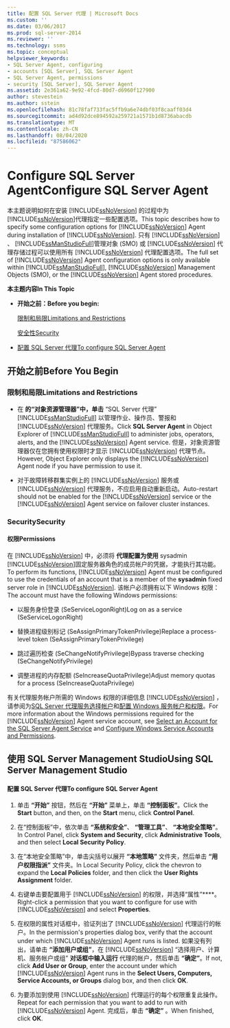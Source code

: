 ```yaml
---
title: 配置 SQL Server 代理 | Microsoft Docs
ms.custom: ''
ms.date: 03/06/2017
ms.prod: sql-server-2014
ms.reviewer: ''
ms.technology: ssms
ms.topic: conceptual
helpviewer_keywords:
- SQL Server Agent, configuring
- accounts [SQL Server], SQL Server Agent
- SQL Server Agent, permissions
- security [SQL Server], SQL Server Agent
ms.assetid: 2e361a62-9e92-4fcd-80d7-d6960f127900
author: stevestein
ms.author: sstein
ms.openlocfilehash: 81c78faf733fac5ffb9a6e74dbf03f8caaff03d4
ms.sourcegitcommit: ad4d92dce894592a259721a1571b1d8736abacdb
ms.translationtype: MT
ms.contentlocale: zh-CN
ms.lasthandoff: 08/04/2020
ms.locfileid: "87586062"
---
```

# <a name="configure-sql-server-agent"></a><span data-ttu-id="3dcdf-102">Configure SQL Server Agent</span><span class="sxs-lookup"><span data-stu-id="3dcdf-102">Configure SQL Server Agent</span></span>
  <span data-ttu-id="3dcdf-103">本主题说明如何在安装 [!INCLUDE[ssNoVersion](../../includes/ssnoversion-md.md)] 的过程中为 [!INCLUDE[ssNoVersion](../../includes/ssnoversion-md.md)]代理指定一些配置选项。</span><span class="sxs-lookup"><span data-stu-id="3dcdf-103">This topic describes how to specify some configuration options for [!INCLUDE[ssNoVersion](../../includes/ssnoversion-md.md)] Agent during installation of [!INCLUDE[ssNoVersion](../../includes/ssnoversion-md.md)].</span></span> <span data-ttu-id="3dcdf-104">只有 [!INCLUDE[ssNoVersion](../../includes/ssnoversion-md.md)] 、 [!INCLUDE[ssManStudioFull](../../includes/ssmanstudiofull-md.md)]管理对象 (SMO) 或 [!INCLUDE[ssNoVersion](../../includes/ssnoversion-md.md)] 代理存储过程可以使用所有 [!INCLUDE[ssNoVersion](../../includes/ssnoversion-md.md)] 代理配置选项。</span><span class="sxs-lookup"><span data-stu-id="3dcdf-104">The full set of [!INCLUDE[ssNoVersion](../../includes/ssnoversion-md.md)] Agent configuration options is only available within [!INCLUDE[ssManStudioFull](../../includes/ssmanstudiofull-md.md)], [!INCLUDE[ssNoVersion](../../includes/ssnoversion-md.md)] Management Objects (SMO), or the [!INCLUDE[ssNoVersion](../../includes/ssnoversion-md.md)] Agent stored procedures.</span></span>  
  
 <span data-ttu-id="3dcdf-105">**本主题内容**</span><span class="sxs-lookup"><span data-stu-id="3dcdf-105">**In This Topic**</span></span>  
  
-   <span data-ttu-id="3dcdf-106">**开始之前：**</span><span class="sxs-lookup"><span data-stu-id="3dcdf-106">**Before you begin:**</span></span>  
  
     [<span data-ttu-id="3dcdf-107">限制和局限</span><span class="sxs-lookup"><span data-stu-id="3dcdf-107">Limitations and Restrictions</span></span>](#Restrictions)  
  
     [<span data-ttu-id="3dcdf-108">安全性</span><span class="sxs-lookup"><span data-stu-id="3dcdf-108">Security</span></span>](#Security)  
  
-   [<span data-ttu-id="3dcdf-109">配置 SQL Server 代理</span><span class="sxs-lookup"><span data-stu-id="3dcdf-109">To configure SQL Server Agent</span></span>](#SSMSProcedure)  
  
##  <a name="before-you-begin"></a><a name="BeforeYouBegin"></a> <span data-ttu-id="3dcdf-110">开始之前</span><span class="sxs-lookup"><span data-stu-id="3dcdf-110">Before You Begin</span></span>  
  
###  <a name="limitations-and-restrictions"></a><a name="Restrictions"></a> <span data-ttu-id="3dcdf-111">限制和局限</span><span class="sxs-lookup"><span data-stu-id="3dcdf-111">Limitations and Restrictions</span></span>  
  
-   <span data-ttu-id="3dcdf-112">在 **的“对象资源管理器”中，单击** “SQL Server 代理” [!INCLUDE[ssManStudioFull](../../includes/ssmanstudiofull-md.md)] 以管理作业、操作员、警报和 [!INCLUDE[ssNoVersion](../../includes/ssnoversion-md.md)] 代理服务。</span><span class="sxs-lookup"><span data-stu-id="3dcdf-112">Click **SQL Server Agent** in Object Explorer of [!INCLUDE[ssManStudioFull](../../includes/ssmanstudiofull-md.md)] to administer jobs, operators, alerts, and the [!INCLUDE[ssNoVersion](../../includes/ssnoversion-md.md)] Agent service.</span></span> <span data-ttu-id="3dcdf-113">但是，对象资源管理器仅在您拥有使用权限时才显示 [!INCLUDE[ssNoVersion](../../includes/ssnoversion-md.md)] 代理节点。</span><span class="sxs-lookup"><span data-stu-id="3dcdf-113">However, Object Explorer only displays the [!INCLUDE[ssNoVersion](../../includes/ssnoversion-md.md)] Agent node if you have permission to use it.</span></span>  
  
-   <span data-ttu-id="3dcdf-114">对于故障转移群集实例上的 [!INCLUDE[ssNoVersion](../../includes/ssnoversion-md.md)] 服务或 [!INCLUDE[ssNoVersion](../../includes/ssnoversion-md.md)] 代理服务，不应启用自动重新启动。</span><span class="sxs-lookup"><span data-stu-id="3dcdf-114">Auto-restart should not be enabled for the [!INCLUDE[ssNoVersion](../../includes/ssnoversion-md.md)] service or the [!INCLUDE[ssNoVersion](../../includes/ssnoversion-md.md)] Agent service on failover cluster instances.</span></span>  
  
###  <a name="security"></a><a name="Security"></a> <span data-ttu-id="3dcdf-115">Security</span><span class="sxs-lookup"><span data-stu-id="3dcdf-115">Security</span></span>  
  
####  <a name="permissions"></a><a name="Permissions"></a> <span data-ttu-id="3dcdf-116">权限</span><span class="sxs-lookup"><span data-stu-id="3dcdf-116">Permissions</span></span>  
 <span data-ttu-id="3dcdf-117">在 [!INCLUDE[ssNoVersion](../../includes/ssnoversion-md.md)] 中，必须将 **代理配置为使用** sysadmin [!INCLUDE[ssNoVersion](../../includes/ssnoversion-md.md)]固定服务器角色的成员帐户的凭据，才能执行其功能。</span><span class="sxs-lookup"><span data-stu-id="3dcdf-117">To perform its functions, [!INCLUDE[ssNoVersion](../../includes/ssnoversion-md.md)] Agent must be configured to use the credentials of an account that is a member of the **sysadmin** fixed server role in [!INCLUDE[ssNoVersion](../../includes/ssnoversion-md.md)].</span></span> <span data-ttu-id="3dcdf-118">该帐户必须拥有以下 Windows 权限：</span><span class="sxs-lookup"><span data-stu-id="3dcdf-118">The account must have the following Windows permissions:</span></span>  
  
-   <span data-ttu-id="3dcdf-119">以服务身份登录 (SeServiceLogonRight)</span><span class="sxs-lookup"><span data-stu-id="3dcdf-119">Log on as a service (SeServiceLogonRight)</span></span>  
  
-   <span data-ttu-id="3dcdf-120">替换进程级别标记 (SeAssignPrimaryTokenPrivilege)</span><span class="sxs-lookup"><span data-stu-id="3dcdf-120">Replace a process-level token (SeAssignPrimaryTokenPrivilege)</span></span>  
  
-   <span data-ttu-id="3dcdf-121">跳过遍历检查 (SeChangeNotifyPrivilege)</span><span class="sxs-lookup"><span data-stu-id="3dcdf-121">Bypass traverse checking (SeChangeNotifyPrivilege)</span></span>  
  
-   <span data-ttu-id="3dcdf-122">调整进程的内存配额 (SeIncreaseQuotaPrivilege)</span><span class="sxs-lookup"><span data-stu-id="3dcdf-122">Adjust memory quotas for a process (SeIncreaseQuotaPrivilege)</span></span>  
  
 <span data-ttu-id="3dcdf-123">有关代理服务帐户所需的 Windows 权限的详细信息 [!INCLUDE[ssNoVersion](../../includes/ssnoversion-md.md)] ，请参阅为[SQL Server 代理服务选择帐户](select-an-account-for-the-sql-server-agent-service.md)和[配置 Windows 服务帐户和权限](../../database-engine/configure-windows/configure-windows-service-accounts-and-permissions.md)。</span><span class="sxs-lookup"><span data-stu-id="3dcdf-123">For more information about the Windows permissions required for the [!INCLUDE[ssNoVersion](../../includes/ssnoversion-md.md)] Agent service account, see [Select an Account for the SQL Server Agent Service](select-an-account-for-the-sql-server-agent-service.md) and [Configure Windows Service Accounts and Permissions](../../database-engine/configure-windows/configure-windows-service-accounts-and-permissions.md).</span></span>  
  
##  <a name="using-sql-server-management-studio"></a><a name="SSMSProcedure"></a> <span data-ttu-id="3dcdf-124">使用 SQL Server Management Studio</span><span class="sxs-lookup"><span data-stu-id="3dcdf-124">Using SQL Server Management Studio</span></span>  
  
#### <a name="to-configure-sql-server-agent"></a><span data-ttu-id="3dcdf-125">配置 SQL Server 代理</span><span class="sxs-lookup"><span data-stu-id="3dcdf-125">To configure SQL Server Agent</span></span>  
  
1.  <span data-ttu-id="3dcdf-126">单击 **“开始”** 按钮，然后在 **“开始”**  菜单上，单击 **“控制面板”**。</span><span class="sxs-lookup"><span data-stu-id="3dcdf-126">Click the **Start** button, and then, on the **Start**  menu, click **Control Panel**.</span></span>  
  
2.  <span data-ttu-id="3dcdf-127">在“控制面板”中，依次单击 **“系统和安全”**、 **“管理工具”**、 **“本地安全策略”**。</span><span class="sxs-lookup"><span data-stu-id="3dcdf-127">In Control Panel, click **System and Security**, click **Administrative Tools**, and then select **Local Security Policy**.</span></span>  
  
3.  <span data-ttu-id="3dcdf-128">在“本地安全策略”中，单击尖括号以展开 **“本地策略”** 文件夹，然后单击 **“用户权限指派”** 文件夹。</span><span class="sxs-lookup"><span data-stu-id="3dcdf-128">In Local Security Policy, click the chevron to expand the **Local Policies** folder, and then click the **User Rights Assignment** folder.</span></span>  
  
4.  <span data-ttu-id="3dcdf-129">右键单击要配置用于 [!INCLUDE[ssNoVersion](../../includes/ssnoversion-md.md)] 的权限，并选择“属性”\*\*\*\*。</span><span class="sxs-lookup"><span data-stu-id="3dcdf-129">Right-click a permission that you want to configure for use with [!INCLUDE[ssNoVersion](../../includes/ssnoversion-md.md)] and select **Properties**.</span></span>  
  
5.  <span data-ttu-id="3dcdf-130">在权限的属性对话框中，验证列出了 [!INCLUDE[ssNoVersion](../../includes/ssnoversion-md.md)] 代理运行的帐户。</span><span class="sxs-lookup"><span data-stu-id="3dcdf-130">In the permission's properties dialog box, verify that the account under which [!INCLUDE[ssNoVersion](../../includes/ssnoversion-md.md)] Agent runs is listed.</span></span> <span data-ttu-id="3dcdf-131">如果没有列出，请单击 **“添加用户或组”**，在 [!INCLUDE[ssNoVersion](../../includes/ssnoversion-md.md)] “选择用户、计算机、服务帐户或组” **对话框中输入运行** 代理的帐户，然后单击 **“确定”**。</span><span class="sxs-lookup"><span data-stu-id="3dcdf-131">If not, click **Add User or Group**, enter the account under which [!INCLUDE[ssNoVersion](../../includes/ssnoversion-md.md)] Agent runs in the **Select Users, Computers, Service Accounts, or Groups** dialog box, and then click **OK**.</span></span>  
  
6.  <span data-ttu-id="3dcdf-132">为要添加到使用 [!INCLUDE[ssNoVersion](../../includes/ssnoversion-md.md)] 代理运行的每个权限重复此操作。</span><span class="sxs-lookup"><span data-stu-id="3dcdf-132">Repeat for each permission that you want to add to run with [!INCLUDE[ssNoVersion](../../includes/ssnoversion-md.md)] Agent.</span></span> <span data-ttu-id="3dcdf-133">完成后，单击 **“确定”** 。</span><span class="sxs-lookup"><span data-stu-id="3dcdf-133">When finished, click **OK**.</span></span>  
  
  
